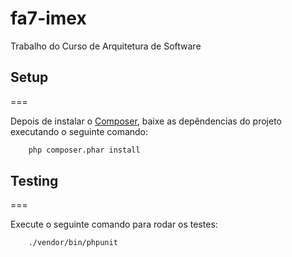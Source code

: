 # fa7-imex
Trabalho do Curso de Arquitetura de Software


## Setup
===

Depois de instalar o [Composer](https://getcomposer.org/), baixe as depêndencias do projeto executando o seguinte comando:

``` bash
	php composer.phar install
```

## Testing
===

Execute o seguinte comando para rodar os testes:

```bash
	./vendor/bin/phpunit
```